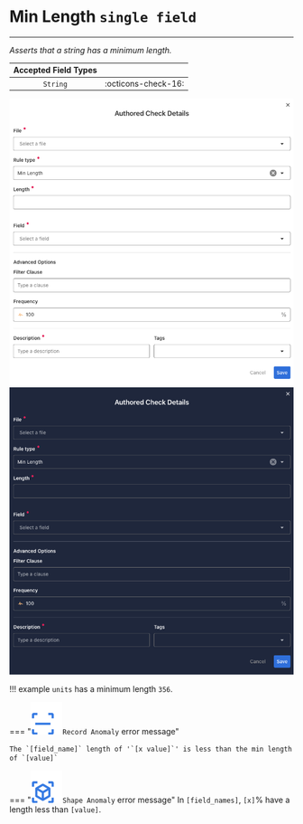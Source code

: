 # Min Length <spam id='single-field'>`single field`</spam>

---

*Asserts that a string has a minimum length.*

| Accepted Field Types   |                      |
| :--------------------: | :------------------: |
| `String`               | :octicons-check-16:   |

![Screenshot](../assets/checks/rule-types/min-length-check-light.png#only-light)
![Screenshot](../assets/checks/rule-types/min-length-check-dark.png#only-dark)

!!! example
    `units` has a minimum length `356`.

=== "![Screenshot](../assets/checks/rule-types/icons/icon-record-anomaly-dark.svg)`Record Anomaly` error message"

    The `[field_name]` length of '`[x value]`' is less than the min length of `[value]`

=== "![Screenshot](../assets/checks/rule-types/icons/icon-shape-anomaly-dark.svg)`Shape Anomaly` error message"
    In `[field_names]`, `[x]`% have a length less than `[value]`.

